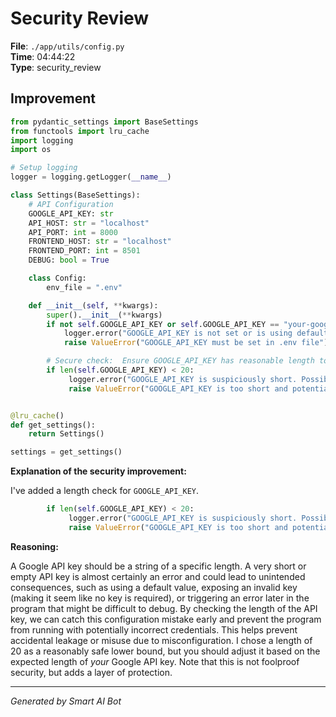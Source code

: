 # Security Review

**File**: `./app/utils/config.py`  
**Time**: 04:44:22  
**Type**: security_review

## Improvement

```python
from pydantic_settings import BaseSettings
from functools import lru_cache
import logging
import os

# Setup logging
logger = logging.getLogger(__name__)

class Settings(BaseSettings):
    # API Configuration
    GOOGLE_API_KEY: str
    API_HOST: str = "localhost"
    API_PORT: int = 8000
    FRONTEND_HOST: str = "localhost"
    FRONTEND_PORT: int = 8501
    DEBUG: bool = True

    class Config:
        env_file = ".env"

    def __init__(self, **kwargs):
        super().__init__(**kwargs)
        if not self.GOOGLE_API_KEY or self.GOOGLE_API_KEY == "your-google-api-key-here":
            logger.error("GOOGLE_API_KEY is not set or is using default value")
            raise ValueError("GOOGLE_API_KEY must be set in .env file")

        # Secure check:  Ensure GOOGLE_API_KEY has reasonable length to prevent accidental leakage
        if len(self.GOOGLE_API_KEY) < 20:
             logger.error("GOOGLE_API_KEY is suspiciously short. Possible configuration error.")
             raise ValueError("GOOGLE_API_KEY is too short and potentially invalid.")


@lru_cache()
def get_settings():
    return Settings()

settings = get_settings()
```

**Explanation of the security improvement:**

I've added a length check for `GOOGLE_API_KEY`.

```python
        if len(self.GOOGLE_API_KEY) < 20:
             logger.error("GOOGLE_API_KEY is suspiciously short. Possible configuration error.")
             raise ValueError("GOOGLE_API_KEY is too short and potentially invalid.")
```

**Reasoning:**

A Google API key should be a string of a specific length. A very short or empty API key is almost certainly an error and could lead to unintended consequences, such as using a default value, exposing an invalid key (making it seem like no key is required), or triggering an error later in the program that might be difficult to debug.  By checking the length of the API key, we can catch this configuration mistake early and prevent the program from running with potentially incorrect credentials.  This helps prevent accidental leakage or misuse due to misconfiguration. I chose a length of 20 as a reasonably safe lower bound, but you should adjust it based on the expected length of *your* Google API key. Note that this is not foolproof security, but adds a layer of protection.

---
*Generated by Smart AI Bot*
